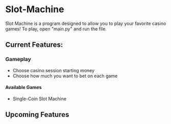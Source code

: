 # Slot-Machine

Slot Machine is a program designed to allow you to play your favorite casino games! To play, open "main.py" and run the file.


## Current Features:

### Gameplay
- Choose casino session starting money
- Choose how much you want to bet on each game

#### Available Games
- Single-Coin Slot Machine


## Upcoming Features

